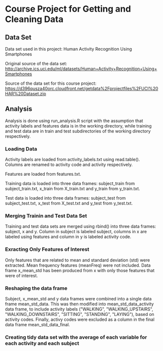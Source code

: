 # Course Project for Getting and Cleaning Data

## Data Set

Data set used in this project: Human Activity Recognition Using Smartphones

Original source of the data set: http://archive.ics.uci.edu/ml/datasets/Human+Activity+Recognition+Using+Smartphones

Source of the data set for this course project: https://d396qusza40orc.cloudfront.net/getdata%2Fprojectfiles%2FUCI%20HAR%20Dataset.zip 

## Analysis

Analysis is done using run_analysis.R script with the assumption that activity labels and features data is in the working directory, while training and test data are in train and test subdirectories of the working directory respectively.

### Loading Data

Activity labels are loaded from activity_labels.txt using read.table(). Columns are renamed to activity code and activity respectively.

Features are loaded from features.txt.

Training data is loaded into three data frames: subject_train from subject_train.txt, x_train from X_train.txt and y_train from y_train.txt.

Test data  is loaded into three data frames: subject_test from subject_test.txt, x_test from X_test.txt and y_test from y_test.txt.

### Merging Trainin and Test Data Set

Training and test data sets are merged using rbind() into three data frames: subject, x and y. Column in subject is labeled subject, columns in x are labeled using features and column in y is labeled activity code.

### Exracting Only Features of Interest

Only features that are related to mean and standard deviation (std) were extracted. Mean frequency features (meanFreq) were not included. Data frame x_mean_std has been produced from x with only those features that were of interest.

### Reshaping the data frame

Subject, x_mean_std and y data frames were combined into a single data frame mean_std_data. This was then modified into mean_std_data_activity data frame, to include activity labels ("WALKING", "WALKING_UPSTAIRS", "WALKING_DOWNSTAIRS", "SITTING", "STANDING", "LAYING"), based on activity codes. Finally, activy codes were excluded as a column in the final data frame mean_std_data_final.

### Creating tidy data set with the average of each variable for each activity and each subject

